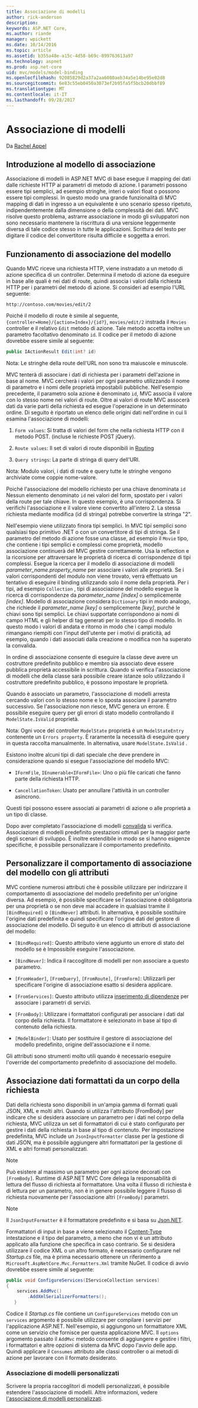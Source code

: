 ```yaml
---
title: Associazione di modelli
author: rick-anderson
description: 
keywords: ASP.NET Core,
ms.author: riande
manager: wpickett
ms.date: 10/14/2016
ms.topic: article
ms.assetid: b355a48e-a15c-4d58-b69c-899763613a97
ms.technology: aspnet
ms.prod: asp.net-core
uid: mvc/models/model-binding
ms.openlocfilehash: 92085829d2a37a2aa6080aeb34a5e14be95e02d8
ms.sourcegitcommit: 6e83c55eb0450a3073ef2b95fa5f5bcb20dbbf89
ms.translationtype: MT
ms.contentlocale: it-IT
ms.lasthandoff: 09/28/2017
---
```

# <a name="model-binding"></a>Associazione di modelli

Da [Rachel Appel](https://github.com/rachelappel)

## <a name="introduction-to-model-binding"></a>Introduzione al modello di associazione

Associazione di modelli in ASP.NET MVC di base esegue il mapping dei dati dalle richieste HTTP ai parametri di metodo di azione. I parametri possono essere tipi semplici, ad esempio stringhe, interi o valori float o possono essere tipi complessi. In questo modo una grande funzionalità di MVC mapping di dati in ingresso a un equivalente è uno scenario spesso ripetuto, indipendentemente dalla dimensione o della complessità dei dati. MVC risolve questo problema, astrarre associazione in modo gli sviluppatori non sono necessario mantenere la riscrittura di una versione leggermente diversa di tale codice stesso in tutte le applicazioni. Scrittura del testo per digitare il codice del convertitore risulta difficile e soggetta a errori.

## <a name="how-model-binding-works"></a>Funzionamento di associazione del modello

Quando MVC riceve una richiesta HTTP, viene instradato a un metodo di azione specifica di un controller. Determina il metodo di azione da eseguire in base alle quali è nei dati di route, quindi associa i valori dalla richiesta HTTP per i parametri del metodo di azione. Si consideri ad esempio l'URL seguente:

`http://contoso.com/movies/edit/2`

Poiché il modello di route è simile al seguente, `{controller=Home}/{action=Index}/{id?}`, `movies/edit/2` instrada il `Movies` controller e il relativo `Edit` metodo di azione. Tale metodo accetta inoltre un parametro facoltativo denominato `id`. Il codice per il metodo di azione dovrebbe essere simile al seguente:

```csharp
public IActionResult Edit(int? id)
   ```

Nota: Le stringhe della route dell'URL non sono tra maiuscole e minuscole.

MVC tenterà di associare i dati di richiesta per i parametri dell'azione in base al nome. MVC cercherà i valori per ogni parametro utilizzando il nome di parametro e i nomi delle proprietà impostabili pubbliche. Nell'esempio precedente, il parametro sola azione è denominato `id`, MVC associa il valore con lo stesso nome nei valori di route. Oltre ai valori di route MVC assocerà dati da varie parti della richiesta ed esegue l'operazione in un determinato ordine. Di seguito è riportato un elenco delle origini dati nell'ordine in cui li esamina l'associazione di modelli:

1. `Form values`: Si tratta di valori del form che nella richiesta HTTP con il metodo POST. (incluse le richieste POST jQuery).

2. `Route values`: Il set di valori di route disponibili in [Routing](../../fundamentals/routing.md)

3. `Query strings`: La parte di stringa di query dell'URI.

<!-- DocFX BUG
The link works but generates an error when building with DocFX
@fundamentals/routing
[Routing](xref:fundamentals/routing)
-->

Nota: Modulo valori, i dati di route e query tutte le stringhe vengono archiviate come coppie nome-valore.

Poiché l'associazione del modello richiesto per una chiave denominata `id` Nessun elemento denominato `id` nei valori del form, spostato per i valori della route per tale chiave. In questo esempio, è una corrispondenza. Si verifichi l'associazione e il valore viene convertito all'intero 2. La stessa richiesta mediante modifica (id di stringa) potrebbe convertire la stringa "2".

Nell'esempio viene utilizzato finora tipi semplici. In MVC tipi semplici sono qualsiasi tipo primitivo .NET o con un convertitore di tipi di stringa. Se il parametro del metodo di azione fosse una classe, ad esempio il `Movie` tipo, che contiene i tipi semplici e complessi come proprietà, modello associazione continuerà del MVC gestire correttamente. Usa la reflection e la ricorsione per attraversare le proprietà di ricerca di corrispondenze di tipi complessi. Esegue la ricerca per il modello di associazione di modelli *parameter_name.property_name* per associare i valori alle proprietà. Se i valori corrispondenti del modulo non viene trovato, verrà effettuato un tentativo di eseguire il binding utilizzando solo il nome della proprietà. Per i tipi, ad esempio `Collection` , tipi di associazione del modello esegue la ricerca di corrispondenze da *parameter_name [index]* o semplicemente *[index]*. Modello di associazione considera `Dictionary` tipi in modo analogo, che richiede il *parameter_name [key]* o semplicemente *[key]*, purché le chiavi sono tipi semplici. Le chiavi supportate corrispondono ai nomi di campo HTML e gli helper di tag generati per lo stesso tipo di modello. In questo modo i valori di andata e ritorno in modo che i campi modulo rimangano riempiti con l'input dell'utente per i motivi di praticità, ad esempio, quando i dati associati dalla creazione o modifica non ha superato la convalida.

In ordine di associazione consente di eseguire la classe deve avere un costruttore predefinito pubblico e membro sia associato deve essere pubblica proprietà accessibile in scrittura. Quando si verifica l'associazione di modelli che della classe sarà possibile creare istanze solo utilizzando il costruttore predefinito pubblico, è possono impostare le proprietà.

Quando è associato un parametro, l'associazione di modelli arresta cercando valori con lo stesso nome e lo sposta associare il parametro successivo. Se l'associazione non riesce, MVC genera un errore. È possibile eseguire query per gli errori di stato modello controllando il `ModelState.IsValid` proprietà.

Nota: Ogni voce del controller `ModelState` proprietà è un `ModelStateEntry` contenente un `Errors property`. È raramente la necessità di eseguire query in questa raccolta manualmente. In alternativa, usare `ModelState.IsValid` .

Esistono inoltre alcuni tipi di dati speciale che deve prendere in considerazione quando si esegue l'associazione del modello MVC:

* `IFormFile`, `IEnumerable<IFormFile>`: Uno o più file caricati che fanno parte della richiesta HTTP.

* `CancellationToken`: Usato per annullare l'attività in un controller asincrono.

Questi tipi possono essere associati ai parametri di azione o alle proprietà a un tipo di classe.

Dopo aver completato l'associazione di modelli [convalida](validation.md) si verifica. Associazione di modelli predefinito prestazioni ottimali per la maggior parte degli scenari di sviluppo. È inoltre estendibile in modo se si hanno esigenze specifiche, è possibile personalizzare il comportamento predefinito.

## <a name="customize-model-binding-behavior-with-attributes"></a>Personalizzare il comportamento di associazione del modello con gli attributi

MVC contiene numerosi attributi che è possibile utilizzare per indirizzare il comportamento di associazione del modello predefinito per un'origine diversa. Ad esempio, è possibile specificare se l'associazione è obbligatoria per una proprietà o se non deve mai accadere in qualsiasi tramite il `[BindRequired]` o `[BindNever]` attributi. In alternativa, è possibile sostituire l'origine dati predefinita e quindi specificare l'origine dati del gestore di associazione del modello. Di seguito è un elenco di attributi di associazione del modello:

* `[BindRequired]`: Questo attributo viene aggiunto un errore di stato del modello se è Impossibile eseguire l'associazione.

* `[BindNever]`: Indica il raccoglitore di modelli per non associare a questo parametro.

* `[FromHeader]`, `[FromQuery]`, `[FromRoute]`, `[FromForm]`: Utilizzarli per specificare l'origine di associazione esatto si desidera applicare.

* `[FromServices]`: Questo attributo utilizza [inserimento di dipendenze](../../fundamentals/dependency-injection.md) per associare i parametri di servizi.

* `[FromBody]`: Utilizzare i formattatori configurati per associare i dati dal corpo della richiesta. Il formattatore è selezionato in base al tipo di contenuto della richiesta.

* `[ModelBinder]`: Usato per sostituire il gestore di associazione del modello predefinito, origine dell'associazione e il nome.

Gli attributi sono strumenti molto utili quando è necessario eseguire l'override del comportamento predefinito di associazione del modello.

## <a name="binding-formatted-data-from-the-request-body"></a>Associazione dati formattati da un corpo della richiesta

Dati della richiesta sono disponibili in un'ampia gamma di formati quali JSON, XML e molti altri. Quando si utilizza l'attributo [FromBody] per indicare che si desidera associare un parametro per i dati nel corpo della richiesta, MVC utilizza un set di formattatori di cui è stato configurato per gestire i dati della richiesta in base al tipo di contenuto. Per impostazione predefinita, MVC include un `JsonInputFormatter` classe per la gestione di dati JSON, ma è possibile aggiungere altri formattatori per la gestione di XML e altri formati personalizzati.

> [!NOTE]
> Può esistere al massimo un parametro per ogni azione decorati con `[FromBody]`. Runtime di ASP.NET MVC Core delega la responsabilità di lettura del flusso di richiesta al formattatore. Una volta il flusso di richiesta è di lettura per un parametro, non è in genere possibile leggere il flusso di richiesta nuovamente per l'associazione altri `[FromBody]` parametri.

> [!NOTE]
> Il `JsonInputFormatter` è il formattatore predefinito e si basa su [Json.NET](https://www.newtonsoft.com/json).

Formattatori di input in base a viene selezionato il [Content-Type](https://www.w3.org/Protocols/rfc1341/4_Content-Type.html) intestazione e il tipo del parametro, a meno che non vi è un attributo applicato alla funzione che specifica in caso contrario. Se si desidera utilizzare il codice XML o un altro formato, è necessario configurare nel *Startup.cs* file, ma è prima necessario ottenere un riferimento a `Microsoft.AspNetCore.Mvc.Formatters.Xml` tramite NuGet. Il codice di avvio dovrebbe essere simile al seguente:

```csharp
public void ConfigureServices(IServiceCollection services)
{
    services.AddMvc()
        .AddXmlSerializerFormatters();
   }
```

Codice il *Startup.cs* file contiene un `ConfigureServices` metodo con un `services` argomento è possibile utilizzare per compilare i servizi per l'applicazione ASP.NET. Nell'esempio, si aggiungono un formattatore XML come un servizio che fornisce per questa applicazione MVC. Il `options` argomento passato il `AddMvc` metodo consente di aggiungere e gestire i filtri, i formattatori e altre opzioni di sistema da MVC dopo l'avvio delle app. Quindi applicare il `Consumes` attributo alle classi controller o ai metodi di azione per lavorare con il formato desiderato.

### <a name="custom-model-binding"></a>Associazione di modelli personalizzati

Scrivere la propria raccoglitori di modelli personalizzati, è possibile estendere l'associazione di modelli. Altre informazioni, vedere [l'associazione di modelli personalizzati](../advanced/custom-model-binding.md).
